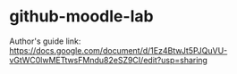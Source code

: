 # github-moodle-lab
Author's guide link:
https://docs.google.com/document/d/1Ez4BtwJt5PJQuVU-vGtWC0lwMETtwsFMndu82eSZ9CI/edit?usp=sharing

